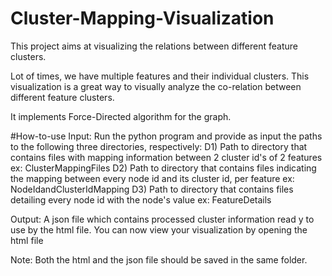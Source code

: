 # Cluster-Mapping-Visualization
This project aims at visualizing the relations between different feature clusters.

Lot of times, we have multiple features and their individual clusters.
This visualization is a great way to visually analyze the co-relation between different feature clusters.

It implements Force-Directed algorithm for the graph.

#How-to-use
Input:
Run the python program and provide as input the paths to the following three directories, respectively:
D1) Path to directory that contains files with mapping information between 2 cluster id's of 2 features
  ex: ClusterMappingFiles
D2) Path to directory that contains files indicating the mapping between every node id and its cluster id, per feature
  ex: NodeIdandClusterIdMapping 
D3) Path to directory that contains files detailing every node id with the node's value
  ex: FeatureDetails

Output:
A json file which contains processed cluster information read y to use by the html file.
You can now view your visualization by opening the html file

Note: Both the html and the json file should be saved in the same folder.
